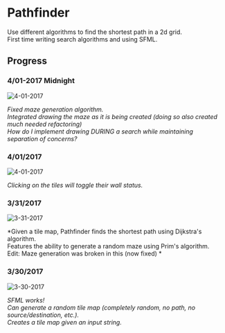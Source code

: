 # Pathfinder
Use different algorithms to find the shortest path in a 2d grid.  
First time writing search algorithms and using SFML.

## Progress
### 4/01-2017 Midnight
![4-01-2017](http://i.imgur.com/mYr6yua.gif)

*Fixed maze generation algorithm.  
Integrated drawing the maze as it is being created (doing so also created much needed refactoring)  
How do I implement drawing DURING a search while maintaining separation of concerns?*  

### 4/01/2017
![4-01-2017](http://i.imgur.com/56KYgeM.gif)

*Clicking on the tiles will toggle their wall status.*

### 3/31/2017
![3-31-2017](https://i.imgur.com/LdGksmq.png)

*Given a tile map, Pathfinder finds the shortest path using Dijkstra's algorithm.  
Features the ability to generate a random maze using Prim's algorithm.  
Edit: Maze generation was broken in this (now fixed)
*

### 3/30/2017
![3-30-2017](https://i.imgur.com/52r6UpR.png)

*SFML works!  
Can generate a random tile map (completely random, no path, no source/destination, etc.).  
Creates a tile map given an input string.*
